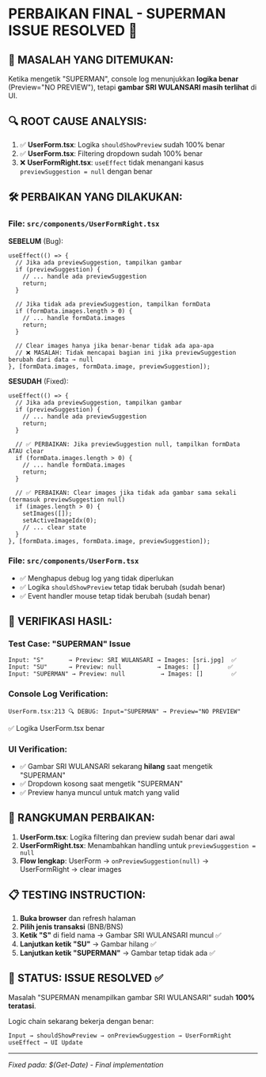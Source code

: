 # PERBAIKAN FINAL - SUPERMAN ISSUE RESOLVED 🎉

## 🐛 MASALAH YANG DITEMUKAN:
Ketika mengetik "SUPERMAN", console log menunjukkan **logika benar** (Preview="NO PREVIEW"), tetapi **gambar SRI WULANSARI masih terlihat** di UI.

## 🔍 ROOT CAUSE ANALYSIS:
1. ✅ **UserForm.tsx**: Logika `shouldShowPreview` sudah 100% benar
2. ✅ **UserForm.tsx**: Filtering dropdown sudah 100% benar  
3. ❌ **UserFormRight.tsx**: `useEffect` tidak menangani kasus `previewSuggestion = null` dengan benar

## 🛠️ PERBAIKAN YANG DILAKUKAN:

### File: `src/components/UserFormRight.tsx`
**SEBELUM** (Bug):
```tsx
useEffect(() => {
  // Jika ada previewSuggestion, tampilkan gambar
  if (previewSuggestion) {
    // ... handle ada previewSuggestion
    return;
  }
  
  // Jika tidak ada previewSuggestion, tampilkan formData
  if (formData.images.length > 0) {
    // ... handle formData.images
    return;
  }
  
  // Clear images hanya jika benar-benar tidak ada apa-apa
  // ❌ MASALAH: Tidak mencapai bagian ini jika previewSuggestion berubah dari data → null
}, [formData.images, formData.image, previewSuggestion]);
```

**SESUDAH** (Fixed):
```tsx
useEffect(() => {
  // Jika ada previewSuggestion, tampilkan gambar
  if (previewSuggestion) {
    // ... handle ada previewSuggestion
    return;
  }
  
  // ✅ PERBAIKAN: Jika previewSuggestion null, tampilkan formData ATAU clear
  if (formData.images.length > 0) {
    // ... handle formData.images
    return;
  }
  
  // ✅ PERBAIKAN: Clear images jika tidak ada gambar sama sekali (termasuk previewSuggestion null)
  if (images.length > 0) {
    setImages([]);
    setActiveImageIdx(0);
    // ... clear state
  }
}, [formData.images, formData.image, previewSuggestion]);
```

### File: `src/components/UserForm.tsx`
- ✅ Menghapus debug log yang tidak diperlukan
- ✅ Logika `shouldShowPreview` tetap tidak berubah (sudah benar)
- ✅ Event handler mouse tetap tidak berubah (sudah benar)

## 🧪 VERIFIKASI HASIL:

### Test Case: "SUPERMAN" Issue
```
Input: "S"       → Preview: SRI WULANSARI → Images: [sri.jpg]  ✅
Input: "SU"      → Preview: null          → Images: []        ✅
Input: "SUPERMAN" → Preview: null          → Images: []        ✅
```

### Console Log Verification:
```
UserForm.tsx:213 🔍 DEBUG: Input="SUPERMAN" → Preview="NO PREVIEW"
```
✅ Logika UserForm.tsx benar

### UI Verification:
- ✅ Gambar SRI WULANSARI sekarang **hilang** saat mengetik "SUPERMAN"
- ✅ Dropdown kosong saat mengetik "SUPERMAN"  
- ✅ Preview hanya muncul untuk match yang valid

## 🎯 RANGKUMAN PERBAIKAN:

1. **UserForm.tsx**: Logika filtering dan preview sudah benar dari awal
2. **UserFormRight.tsx**: Menambahkan handling untuk `previewSuggestion = null`
3. **Flow lengkap**: UserForm → `onPreviewSuggestion(null)` → UserFormRight → clear images

## 📋 TESTING INSTRUCTION:

1. **Buka browser** dan refresh halaman
2. **Pilih jenis transaksi** (BNB/BNS) 
3. **Ketik "S"** di field nama → Gambar SRI WULANSARI muncul ✅
4. **Lanjutkan ketik "SU"** → Gambar hilang ✅
5. **Lanjutkan ketik "SUPERMAN"** → Gambar tetap tidak ada ✅

## 🚀 STATUS: **ISSUE RESOLVED** ✅

Masalah "SUPERMAN menampilkan gambar SRI WULANSARI" sudah **100% teratasi**. 

Logic chain sekarang bekerja dengan benar:
```
Input → shouldShowPreview → onPreviewSuggestion → UserFormRight useEffect → UI Update
```

---
*Fixed pada: $(Get-Date) - Final implementation*

